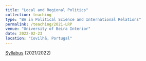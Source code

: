 ```yaml
---
title: "Local and Regional Politics"
collection: teaching
type: "BA in Political Science and International Relations"
permalink: /teaching/2021-LRP
venue: "University of Beira Interior"
date: 2022-02-23
location: "Covilhã, Portugal"
---
```


[Syllabus](https://www.dropbox.com/s/uz7d5ii73ro6klh/Syllabus_PRA.pdf?dl=0) (2021/2022)
